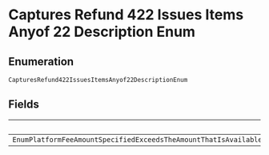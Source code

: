 
# Captures Refund 422 Issues Items Anyof 22 Description Enum

## Enumeration

`CapturesRefund422IssuesItemsAnyof22DescriptionEnum`

## Fields

| Name |
|  --- |
| `EnumPlatformFeeAmountSpecifiedExceedsTheAmountThatIsAvailableForRefundYouCanOnlyRefundUpToTheAvailablePlatformFeeAmountThisErrorIsAlsoReturnedWhenNoPlatformFeeWasSpecifiedOrWasZeroWhenThePaymentWasCaptured` |

